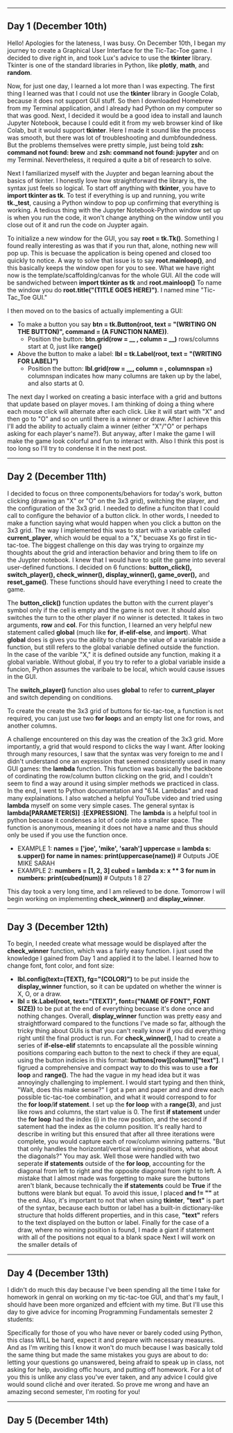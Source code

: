 
---
Day 1 (December 10th) 
---
Hello! Apologies for the lateness, I was busy.
  On December 10th, I began my journey to create a Graphical User Interface for the Tic-Tac-Toe game. I decided to dive right in, and took Lux's advice to use the **tkinter** library. Tkinter is one of the standard libraries in Python, like **plotly**, **math**, and **random**. 

  Now, for just one day, I learned a lot more than I was expecting. The first thing I learned was that I could not use the **tkinter** library in Google Colab, because it does not support GUI stuff. So then I downloaded Homebrew from my Terminal application, and I already had Python on my computer so that was good. Next, I decided it would be a good idea to install and launch Jupyter Notebook, because I could edit it from my web browser kind of like Colab, but it would support **tkinter**. Here I made it sound like the process was smooth, but there was lot of troubleshooting and dumbfoundedness. But the problems themselves were pretty simple, just being told **zsh: command not found: brew** and **zsh: command not found: jupyter** and on my Terminal. Nevertheless, it required a quite a bit of research to solve.   
  
  Next I familiarized myself with the Juypter and began learning about the basics of tkinter. I honestly love how straightforward the library is, the syntax just feels so logical. To start off anything with **tkinter**, you have to **import tkinter as tk**. To test if everything is up and running, you write **tk._test**, causing a Python window to pop up confirming that everything is working. A tedious thing with the Jupyter Notebook-Python window set up is when you run the code, it won't change anything on the window until you close out of it and run the code on Juypter again.  
  
  To initialize a new window for the GUI, you say **root = tk.Tk()**. Something I found really interesting as was that if you run that, alone, nothing new will pop up. This is becuase the application is being opened and closed too quickly to notice. A way to solve that issue is to say **root.mainloop()**, and this basically keeps the window open for you to see. What we have right now is the template/scaffolding/canvas for the whole GUI. All the code will be sandwiched between **import tkinter as tk** and **root.mainloop()** To name the window you do **root.title("(TITLE GOES HERE)")**. I named mine "Tic-Tac_Toe GUI."
  
  I then moved on to the basics of actually implementing a GUI: 
  - To make a button you say **btn = tk.Button(root, text = "(WRITING ON THE BUTTON)", command = (A FUNCTION NAME))**.
      - Position the button: **btn.grid(row = __ , column = __)** rows/columns start at 0, just like **range()**
  - Above the button to make a label: **lbl = tk.Label(root, text = "(WRITING FOR LABEL)")**
      - Position the button: **lbl.grid(row = __, column = __, columnspan =__)** columnspan indicates how many columns are taken up         by the label, and also starts at 0.  

The next day I worked on creating a basic interface with a grid and buttons that update based on player moves. I am thinking of doing a thing where each mouse click will alternate after each click. Like it will start with "X" and then go to "O" and so on until there is a winner or draw. After I achieve this I'll add the ability to actually claim a winner (either "X"/"O" or perhaps asking for each player's name?). But anyway, after I make the game I will make the game look colorful and fun to interact with. Also I think this post is too long so I'll try to condense it in the next post. 


---
Day 2 (December 11th)
---
  I decided to focus on three components/behaviors for today's work, button clicking (drawing an "X" or "O" on the 3x3 grid), switching the player, and the configuration of the 3x3 grid. 
I needed to define a funciton that I could call to configure the behavior of a button click. In other words, I needed to make a function saying what would happen when you click a button on the 3x3 grid. The way I implemented this was to start with a variable called **current_player**, which would be equal to a "X," becuase Xs go first in tic-tac-toe. The biggest challenge on this day was trying to orgainze my thoughts about the grid and interaction behavior and bring them to life on the Juypter notebook. I knew that I would have to split the game into several user-defined functions. I decided on 6 functions: **button_click(), switch_player(), check_winner(), display_winner(), game_over(),** and **reset_game()**. These functions should have everything I need to create the game. 

  The **button_click()** function updates the button with the current player's symbol only if the cell is empty and the game is not over. It should also switches the turn to the other player if no winner is detected. It takes in two arguments, **row** and **col**.
For this function, I learned an very helpful new statement called **global** (much like **for**, **if-elif-else**, and **import**). What **global** does is gives you the ability to change the value of a variable inside a function, but still refers to the global variable defined outside the function. In the case of the varible "X," it is defined outside any function, making it a global variable. Without global, if you try to refer to a global variable inside a funcion, Python assumes the varibale to be local, which would cause issues in the GUI.

  The **switch_player()** function also uses **global** to refer to **current_player** and switch depending on conditions. 

  To create the create the 3x3 grid of buttons for tic-tac-toe, a function is not required, you can just use two **for loop**s and an empty list one for rows, and another columns. 

  A challenge encountered on this day was the creation of the 3x3 grid. More importantly, a grid that would respond to clicks the way I want. After looking through many resources, I saw that the syntax was very foreign to me and I didn't understand one an expression that seemed consistently used in many GUI games: the **lambda** function. This function was basically the backbone of cordinating the row/column button clicking on the grid, and I couldn't seem to find a way around it using simpler methods we practiced in class. In the end, I went to Python documentation and "6.14. Lambdas" and read many explainations. I also watched a helpful YouTube video and tried using **lambda** myself on some very simple cases. The general syntax is **lambda[PARAMETER(S)]** :**[EXPRESSION]**. The **lambda** is a helpful tool in python becuase it condenses a lot of code into a smaller space. The function is anonymous, meaning it does not have a name and thus should only be used if you use the function once. 
  - EXAMPLE 1: **names = ['joe', 'mike', 'sarah']
               uppercase = lambda s: s.upper()
               for name in names:
                 print(uppercase(name))** # Outputs JOE MIKE SARAH 
  - EXAMPLE 2: **numbers = [1, 2, 3]
               cubed = lambda x: x ** 3
               for num in numbers:
                 print(cubed(num))** # Outputs 1 8 27

  This day took a very long time, and I am relieved to be done. Tomorrow I will begin working on implementing **check_winner()** and **display_winner**. 


---
Day 3 (December 12th)
---

  To begin, I needed create what message would be displayed after the **check_winner** function, which was a fairly easy function. I just used the knowledge I gained from Day 1 and applied it to the label. I learned how to change font, font color, and font size:
   - **lbl.config(text=(TEXT), fg="(COLOR)")** to be put inside the **display_winner** function, so it can be updated on whether the winner is X, O, or a draw.  
  - **lbl = tk.Label(root, text="(TEXT)", font=("NAME OF FONT", FONT SIZE))** to be put at the end of everything becuase it's done        once and nothing changes.
  Overall, **display_winner** function was pretty easy and straightforward compared to the functions I've made so far, although the tricky thing about GUIs is that you can't really know if you did everything right until the final product is run.
  For **check_winner()**, I had to create a series of **if-else-elif** statemnts to encapsulate all the possible winning positions comparing each button to the next to check if they are equal, using the button indicies in this format: **buttons[row][column]["text"]**. I figrued a comprehensive and compact way to do this was to use a **for loop** and **range()**. The had the vague in my head idea but it was annoyingly challenging to implement. I would start typing and then think, "Wait, does this make sense?" I got a pen and paper and and drew each possible tic-tac-toe combination, and what it would correspond to for the **for loop**/**if statement**. 
  I set up the **for loop** with a **range(3)**, and just like rows and columns, the start value is 0. The first **if statement** under the **for loop** had the index (i) in the row position, and the second if satement had the index as the column position. It's really hard to describe in writing but this ensured that after all three iterations were complete, you would capture each of row/column winning patterns. "But that only handles the horizontal/vertical winning positions, what about the diagonals?" You may ask. Well those were handled with two seperate **if statements** outside of the **for loop**, accounting for the diagonal from left to right and the opposite diagonal from right to left.
  A mistake that I almost made was forgetting to make sure the buttons aren't blank, because technically the **if statements** could be **True** if the buttons were blank but equal. To avoid this issue, I placed **and != ""** at the end. 
  Also, it's important to not that when using **tkinter**, **"text"** is part of the syntax, because each button or label has a built-in dictionary-like structure that holds different properties, and in this case, **"text"** refers to the text displayed on the button or label.
    Finally for the case of a draw, where no winning position is found, I made a giant if statement with all of the positions not equal to a blank space
    Next I will work on the smaller details of  

---
Day 4 (December 13th)
---

  I didn't do much this day because I've been spending all the time I take for homework in genral on working on my tic-tac-toe GUI, and that's my fault, I should have been more organized and effcient with my time. But I'll use this day to give advice for incoming Programming Fundamentals semester 2 students:

  Specifically for those of you who have never or barely coded using Python, this class WILL be hard, expect it and prepare with necessary measures. And as I'm writing this I know it won't do much because I was basically told the same thing but made the same mistakes you guys are about to do: letting your questions go unanswered, being afraid to speak up in class, not asking for help, avoiding offic hours, and putting off homework. For a lot of you this is unlike any class you've ever taken, and any advice I could give would sound cliché and over iterated. So prove me wrong and have an amazing second semester, I'm rooting for you!

---
Day 5 (December 14th)
---
